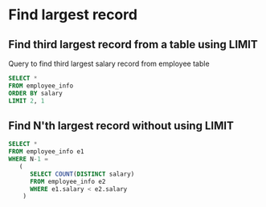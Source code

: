 # Find largest record

## Find third largest record from a table using LIMIT

Query to find third largest salary record from employee table

```sql
SELECT * 
FROM employee_info
ORDER BY salary
LIMIT 2, 1 
```

## Find N'th largest record without using LIMIT

```sql
SELECT * 
FROM employee_info e1
WHERE N-1 = 
   (
      SELECT COUNT(DISTINCT salary)
      FROM employee_info e2
      WHERE e1.salary < e2.salary
    )
```
